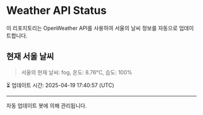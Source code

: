 
# Weather API Status

이 리포지토리는 OpenWeather API를 사용하여 서울의 날씨 정보를 자동으로 업데이트합니다.

## 현재 서울 날씨
> 서울의 현재 날씨: fog, 온도: 8.76°C, 습도: 100%

⏳ 업데이트 시간: 2025-04-19 17:40:57 (UTC)

---
자동 업데이트 봇에 의해 관리됩니다.
